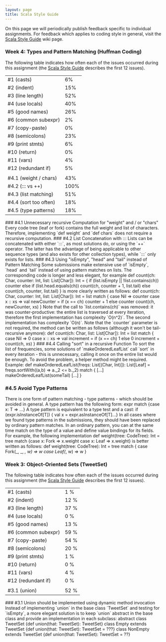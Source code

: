 ```yaml
---
layout: page
title: Scala Style Guide
---
```

On this page we will periodically publish feedback specific to individual assignments. For feedback which applies to coding style in general, visit the [Scala Style Guide](?page=ScalaStyleGuide) wiki page.
<!--
to unpack multiple submissions into a subfolder each, you can place all the "output" files in
a folder and use these commands
  i=0;for f in *; do ((i += 1)) && mkdir s$i && unzip "$f" -d s$i; done
open all files in sublime
  find . -name Huffman.scala | xargs sb
some regular expressions to detect common issues. example usage (should also work in sublime,
open all files and use cmd-shift-f)
  find . -name Huffman.scala | xargs grep ";"
  find . -name Huffman.scala | xargs grep -l ";" | wc -l
#1 "InstanceOf"
#3 ".{123,}"  |  (".\{123,\}" for grep)
#5 "temp", "tmp", "iter", "loop", "test", "help"
#8 ";"
#9 "print"
#10 "return"
#11 "var"
#4.2: ":::"
#4.3: "tail.head"
#4.5: "case.*[^:]:[^:].*=>"
-->
### Week 4: Types and Pattern Matching (Huffman Coding)
The following table indicates how often each of the issues occurred during this assignment (the [Scala Style Guide](?page=ScalaStyleGuide) describes the first 12 issues).
<!--
    #issue    lukas  heather
    #1         2/23    1/40
    #2         3/23    7/40
    #3        12/23   21/40
    #4         9/23   17/40
    #5         7/23    9/40
    #6         0/23    1/40
    #7         0/23    0/40
    #8         7/23    7/40
    #9         1/23    3/40
    #10        0/23    0/40
    #11        2/23    0/40
    #12        1/23    2/40
    #4.1      11/23   15/40
    #4.2      23/23   40/40
    #4.3      10/23   24/40
    #4.4       5/23    6/40
    #4.5       5/23    6/40
-->
<table>
  <tr><td>#1 (casts)</td>         <td>6%</td></tr>
  <tr><td>#2 (indent)</td>        <td>15%</td></tr>
  <tr><td>#3 (line length)</td>   <td>52%</td></tr>
  <tr><td>#4 (use locals)</td>    <td>40%</td></tr>
  <tr><td>#5 (good names)</td>    <td>26%</td></tr>
  <tr><td>#6 (common subexpr)</td><td>2%</td></tr>
  <tr><td>#7 (copy-paste)</td>    <td>0%</td></tr>
  <tr><td>#8 (semicolons)</td>    <td>23%</td></tr>
  <tr><td>#9 (print stmts)</td>   <td>6%</td></tr>
  <tr><td>#10 (return)</td>       <td>0%</td></tr>
  <tr><td>#11 (vars)</td>         <td>4%</td></tr>
  <tr><td>#12 (redundant if)</td> <td>5%</td></tr>
  <tr><td></td><td></td></tr>
  <tr><td>#4.1 (weight / chars)</td><td>43%</td></tr>
  <tr><td>#4.2 (::: vs ++)</td>     <td>100%</td></tr>
  <tr><td>#4.3 (list matching)</td> <td>51%</td></tr>
  <tr><td>#4.4 (sort too often)</td><td>18%</td></tr>
  <tr><td>#4.5 (type patterns)</td> <td>18%</td></tr>
</table>
### #4.1 Unnecessary recursive Computation for "weight" and / or "chars"
Every code tree (leaf or fork) contains the full weight and list of characters. Therefore, implementing `def weight` and `def chars` does not require a recursive computation.
### #4.2 List Concatenation with :::
Lists can be concatenated with either `:::`, as most solutions do, or using the `++` operator. The latter has the advantage of being applicable to other sequence types (and also exists for other collection types), while `:::` only exists for lists.
### #4.3 Using "isEmpty", "head" and "tail" instead of Pattern Matching
Some submissions make extensive use of `isEmpty`, `head` and `tail` instead of using pattern matches on lists. The corresponding code is longer and less elegant, for example
    def count(ch: Char, counter: Int, list: List[Char]): Int = {
      if (list.isEmpty || !list.contains(ch)) counter
      else if (list.head.equals(ch)) count(ch, counter + 1, list.tail)
      else count(ch, counter, list.tail)
    }
is more clearly written as follows:
    def count(ch: Char, counter: Int, list: List[Char]): Int = list match {
      case Nil => counter
      case x :: xs =>
        val newCounter = if (x == ch) counter + 1 else counter
        count(ch, newCounter, xs)
    }
Note that the call to `list.contains(ch)` was removed: it was counter-productive: the entire list is traversed at every iteration, therefore the first implementation has complexity `O(n^2)`. The second implementation has complexity `O(n)`.
Note that the `counter` parameter is not required, the method can be written as follows (although it won't be tail-recursive anymore):
    def count(ch: Char, list: List[Char]): Int = list match {
      case Nil => 0
      case x :: xs =>
        val increment = if (x == ch) 1 else 0
        increment + count(ch, xs)
    }
### #4.4 Calling "sort" in a recursive Function
To sort the list of frequencies, some solutions of `makeOrderedLeafList` call `sort` in every iteration - this is unnecessary, calling it once on the entire list would be enough. To avoid the problem, a helper method might be required. Example:
    def makeOrderedLeafList(freqs: List[(Char, Int)]): List[Leaf] =
      freqs.sortWith((a,b) => a._2 <= b._2) match {
        [...] makeOrderedLeafList(someTail) [...]
      }

### #4.5 Avoid Type Patterns
There is one form of pattern matching - type patterns - which should be avoided in general. A type pattern has the following form:
    expr match {case x: T => ...}
A type pattern is equivalent to a type test and a cast:
    if (expr.isInstanceOf[T]) { val x = expr.asInstanceOf[T]...}
In all cases where we found type patterns in the submissions, they should have been replaced by ordinary pattern matches. In an ordinary pattern, you can at the same time match on the type of a value and define value bindings for its fields. For example, the following implementation
    def weight(tree: CodeTree): Int = tree match {case x: Fork => x.weight  case x: Leaf => x.weight}
is better written as follows:
    def weight(tree: CodeTree): Int = tree match {
      case Fork(_, _, _, w) => w
      case Leaf(_, w)       => w
    }
### Week 3: Object-Oriented Sets (TweetSet)
The following table indicates how often each of the issues occurred during this assignment (the [Scala Style Guide](?page=ScalaStyleGuide) describes the first 12 issues).
<table>
  <tr><td>#1 (casts)</td><td>1 %</td></tr>
  <tr><td>#2 (indent)</td><td>12 %</td></tr>
  <tr><td>#3 (line length)</td><td>37 %</td></tr>
  <tr><td>#4 (use locals)</td><td>0 %</td></tr>
  <tr><td>#5 (good names)</td><td>13 %</td></tr>
  <tr><td>#6 (common subexpr)</td><td>59 %</td></tr>
  <tr><td>#7 (copy-paste)</td><td>54 %</td></tr>
  <tr><td>#8 (semicolons)</td><td>20 %</td></tr>
  <tr><td>#9 (print stmts)</td><td>1 %</td></tr>
  <tr><td>#10 (return)</td><td>0 %</td></tr>
  <tr><td>#11 (vars)</td><td>4 %</td></tr>
  <tr><td>#12 (redundant if)</td><td>0 %</td></tr>
  <tr><td></td><td></td></tr>
  <tr><td>#3.1 (union)</td><td>52 %</td></tr>
</table>
### #3.1 Union should be implemented using dynamic method invocation
Instead of implementing `union` in the base class `TweetSet` and testing for `isEmpty`, a more elegant solution is to keep `union` abstract in the base class and provide an implementation in each subclass:
    abstract class TweetSet {def union(that: TweetSet): TweetSet}
    class Empty extends TweetSet {def union(that: TweetSet): TweetSet = ???}
    class NonEmpty extends TweetSet {def union(that: TweetSet): TweetSet = ??}